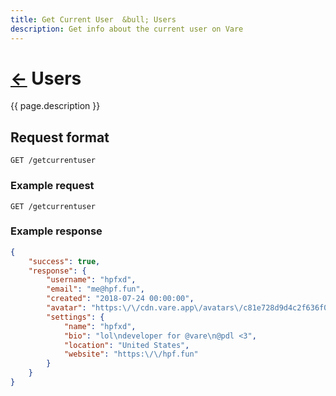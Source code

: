 ```yaml
---
title: Get Current User  &bull; Users
description: Get info about the current user on Vare
---
```

# [&larr;](/users/) Users
{{ page.description }}
## Request format
```request
GET /getcurrentuser
```

### Example request
```request
GET /getcurrentuser
```

### Example response
```json
{
	"success": true,
	"response": {
		"username": "hpfxd",
		"email": "me@hpf.fun",
		"created": "2018-07-24 00:00:00",
		"avatar": "https:\/\/cdn.vare.app\/avatars\/c81e728d9d4c2f636f067f89cc14862c.png",
		"settings": {
			"name": "hpfxd",
			"bio": "lol\ndeveloper for @vare\n@pdl <3",
			"location": "United States",
			"website": "https:\/\/hpf.fun"
		}
	}
}
```
